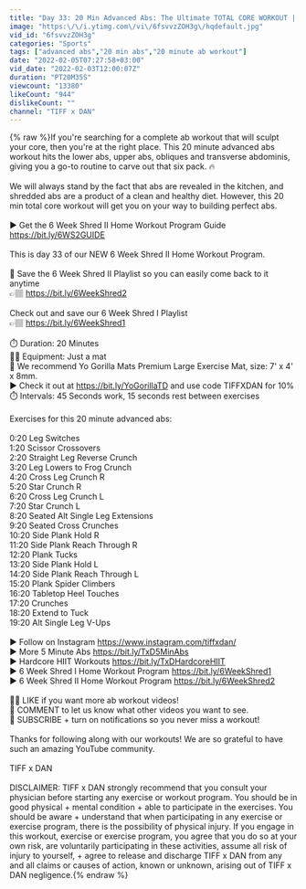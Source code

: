 ```yaml
---
title: "Day 33: 20 Min Advanced Abs: The Ultimate TOTAL CORE WORKOUT | 6 Week Shred II"
image: "https:\/\/i.ytimg.com\/vi\/6fsvvzZOH3g\/hqdefault.jpg"
vid_id: "6fsvvzZOH3g"
categories: "Sports"
tags: ["advanced abs","20 min abs","20 minute ab workout"]
date: "2022-02-05T07:27:58+03:00"
vid_date: "2022-02-03T12:00:07Z"
duration: "PT20M35S"
viewcount: "13380"
likeCount: "944"
dislikeCount: ""
channel: "TIFF x DAN"
---
```

{% raw %}If you're searching for a complete ab workout that will sculpt your core, then you're at the right place. This 20 minute advanced abs workout hits the lower abs, upper abs, obliques and transverse abdominis, giving you a go-to routine to carve out that six pack. 🔥<br /><br />We will always stand by the fact that abs are revealed in the kitchen, and shredded abs are a product of a clean and healthy diet.  However, this 20 min total core workout will get you on your way to building perfect abs.<br /><br />► Get the 6 Week Shred II Home Workout Program Guide <a rel="nofollow" target="blank" href="https://bit.ly/6WS2GUIDE">https://bit.ly/6WS2GUIDE</a><br /><br />This is day 33 of our NEW 6 Week Shred II Home Workout Program.<br /><br />💾 Save the 6 Week Shred II Playlist so you can easily come back to it anytime<br />👉🏽 <a rel="nofollow" target="blank" href="https://bit.ly/6WeekShred2">https://bit.ly/6WeekShred2</a><br /><br />Check out and save our 6 Week Shred I Playlist<br />👉🏽 <a rel="nofollow" target="blank" href="https://bit.ly/6WeekShred1">https://bit.ly/6WeekShred1</a><br /><br />⏱️ Duration: 20 Minutes<br />🏋️‍♂️ Equipment: Just a mat<br />🦍 We recommend Yo Gorilla Mats Premium Large Exercise Mat, size: 7' x 4' x 8mm.<br />► Check it out at <a rel="nofollow" target="blank" href="https://bit.ly/YoGorillaTD">https://bit.ly/YoGorillaTD</a> and use code TIFFXDAN for 10%<br />⏱️ Intervals: 45 Seconds work, 15 seconds rest between exercises<br /><br />Exercises for this 20 minute advanced abs:<br /><br />0:20 Leg Switches<br />1:20 Scissor Crossovers<br />2:20 Straight Leg Reverse Crunch<br />3:20 Leg Lowers to Frog Crunch<br />4:20 Cross Leg Crunch R<br />5:20 Star Crunch R<br />6:20 Cross Leg Crunch L<br />7:20 Star Crunch L<br />8:20 Seated Alt Single Leg Extensions<br />9:20 Seated Cross Crunches<br />10:20 Side Plank Hold R<br />11:20 Side Plank Reach Through R<br />12:20 Plank Tucks<br />13:20 Side Plank Hold L<br />14:20 Side Plank Reach Through L<br />15:20 Plank Spider Climbers<br />16:20 Tabletop Heel Touches<br />17:20 Crunches<br />18:20 Extend to Tuck<br />19:20 Alt Single Leg V-Ups<br /><br />► Follow on Instagram <a rel="nofollow" target="blank" href="https://www.instagram.com/tiffxdan/">https://www.instagram.com/tiffxdan/</a><br />► More 5 Minute Abs <a rel="nofollow" target="blank" href="https://bit.ly/TxD5MinAbs">https://bit.ly/TxD5MinAbs</a><br />► Hardcore HIIT Workouts <a rel="nofollow" target="blank" href="https://bit.ly/TxDHardcoreHIIT">https://bit.ly/TxDHardcoreHIIT</a><br />► 6 Week Shred I Home Workout Program <a rel="nofollow" target="blank" href="https://bit.ly/6WeekShred1">https://bit.ly/6WeekShred1</a><br />► 6 Week Shred II Home Workout Program <a rel="nofollow" target="blank" href="https://bit.ly/6WeekShred2">https://bit.ly/6WeekShred2</a><br /><br />👍🏽 LIKE if you want more ab workout videos!<br />💬 COMMENT to let us know what other videos you want to see. <br />🔔 SUBSCRIBE + turn on notifications so you never miss a workout!<br /><br />Thanks for following along with our workouts! We are so grateful to have such an amazing YouTube community.<br /><br />TIFF x DAN <br /><br />DISCLAIMER: TIFF x DAN strongly recommend that you consult your physician before starting any exercise or workout program. You should be in good physical + mental condition + able to participate in the exercises. You should be aware + understand that when participating in any exercise or exercise program, there is the possibility of physical injury. If you engage in this workout, exercise or exercise program, you agree that you do so at your own risk, are voluntarily participating in these activities, assume all risk of injury to yourself, + agree to release and discharge TIFF x DAN from any and all claims or causes of action, known or unknown, arising out of TIFF x DAN negligence.{% endraw %}
